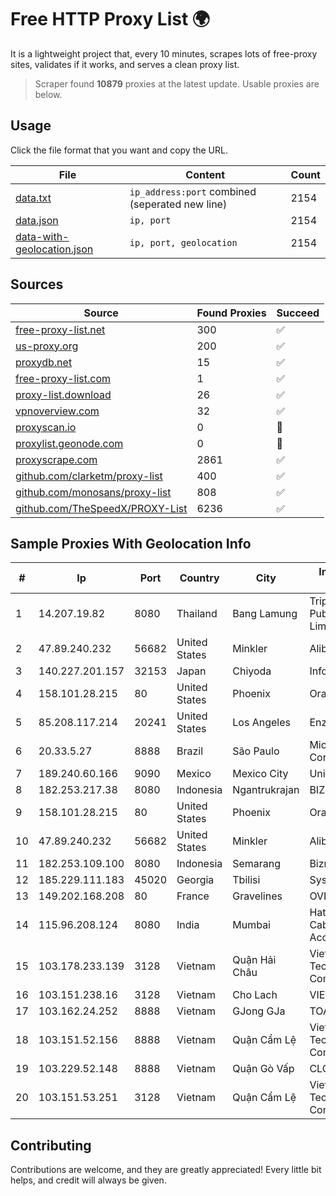 
# Free HTTP Proxy List 🌍

It is a lightweight project that, every 10 minutes, scrapes lots of free-proxy sites, validates if it works, and serves a clean proxy list.


> Scraper found **10879** proxies at the latest update. Usable proxies are below.

## Usage

Click the file format that you want and copy the URL.


|File|Content|Count|
|----|-------|-----|
|[data.txt](https://raw.githubusercontent.com/themiralay/Proxy-List-World/master/data.txt)|`ip_address:port` combined (seperated new line)|2154|
|[data.json](https://raw.githubusercontent.com/themiralay/Proxy-List-World/master/data.json)|`ip, port`|2154|
|[data-with-geolocation.json](https://raw.githubusercontent.com/themiralay/Proxy-List-World/master/data-with-geolocation.json)|`ip, port, geolocation`|2154|

## Sources

|Source|Found Proxies|Succeed|
|------|-------------|-------|
|[free-proxy-list.net](https://free-proxy-list.net)|300|✅|
|[us-proxy.org](https://www.us-proxy.org)|200|✅|
|[proxydb.net](http://proxydb.net)|15|✅|
|[free-proxy-list.com](https://free-proxy-list.com/?page=&port=&type%5B%5D=http&type%5B%5D=https&up_time=0&search=Search)|1|✅|
|[proxy-list.download](https://www.proxy-list.download/HTTP)|26|✅|
|[vpnoverview.com](https://vpnoverview.com/privacy/anonymous-browsing/free-proxy-servers)|32|✅|
|[proxyscan.io](https://www.proxyscan.io)|0|🚫|
|[proxylist.geonode.com](https://proxylist.geonode.com/api/proxy-list?limit=300&page=1&sort_by=lastChecked&sort_type=desc&protocols=http,https)|0|🚫|
|[proxyscrape.com](https://api.proxyscrape.com/v2/?request=displayproxies&protocol=http&timeout=10000&country=all&ssl=all&anonymity=all)|2861|✅|
|[github.com/clarketm/proxy-list](https://raw.githubusercontent.com/clarketm/proxy-list/master/proxy-list-raw.txt)|400|✅|
|[github.com/monosans/proxy-list](https://raw.githubusercontent.com/monosans/proxy-list/main/proxies/http.txt)|808|✅|
|[github.com/TheSpeedX/PROXY-List](https://raw.githubusercontent.com/TheSpeedX/PROXY-List/master/http.txt)|6236|✅|


## Sample Proxies With Geolocation Info

|#|Ip|Port|Country|City|Internet Service Provider|
|-|--|----|-------|----|-------------------------|
|1|14.207.19.82|8080|Thailand|Bang Lamung|Triple T Broadband Public Company Limited|
|2|47.89.240.232|56682|United States|Minkler|Alibaba.com LLC|
|3|140.227.201.157|32153|Japan|Chiyoda|InfoSphere|
|4|158.101.28.215|80|United States|Phoenix|Oracle Corporation|
|5|85.208.117.214|20241|United States|Los Angeles|Enzu Inc|
|6|20.33.5.27|8888|Brazil|São Paulo|Microsoft Corporation|
|7|189.240.60.166|9090|Mexico|Mexico City|Uninet S.A. de C.V.|
|8|182.253.217.38|8080|Indonesia|Ngantrukrajan|BIZNET|
|9|158.101.28.215|80|United States|Phoenix|Oracle Corporation|
|10|47.89.240.232|56682|United States|Minkler|Alibaba.com LLC|
|11|182.253.109.100|8080|Indonesia|Semarang|Biznet Metronet|
|12|185.229.111.183|45020|Georgia|Tbilisi|Sysnet LLC|
|13|149.202.168.208|80|France|Gravelines|OVH SAS|
|14|115.96.208.124|8080|India|Mumbai|Hathway IP over Cable Internet Access|
|15|103.178.233.139|3128|Vietnam|Quận Hải Châu|Viet Digital Technology Liability Company|
|16|103.151.238.16|3128|Vietnam|Cho Lach|VIETBRANDS|
|17|103.162.24.252|8888|Vietnam|GJong GJa|TOANTHANGSTECH|
|18|103.151.52.156|8888|Vietnam|Quận Cẩm Lệ|Viet Digital Technology Liability Company|
|19|103.229.52.148|8888|Vietnam|Quận Gò Vấp|CLOVIET|
|20|103.151.53.251|3128|Vietnam|Quận Cẩm Lệ|Viet Digital Technology Liability Company|



## Contributing

Contributions are welcome, and they are greatly appreciated! Every
little bit helps, and credit will always be given.

